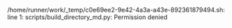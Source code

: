 /home/runner/work/_temp/c0e69ee2-9e42-4a3a-a43e-892361879494.sh: line 1: scripts/build_directory_md.py: Permission denied
